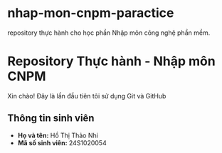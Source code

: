 # nhap-mon-cnpm-paractice
repository thực hành cho học phần Nhập môn công nghệ phần mềm.
# Repository Thực hành - Nhập môn CNPM
Xin chào! Đây là lần đầu tiên tôi sử dụng Git và GitHub
## Thông tin sinh viên
- **Họ và tên:** Hồ Thị Thảo Nhi
- **Mã số sinh viên:** 24S1020054